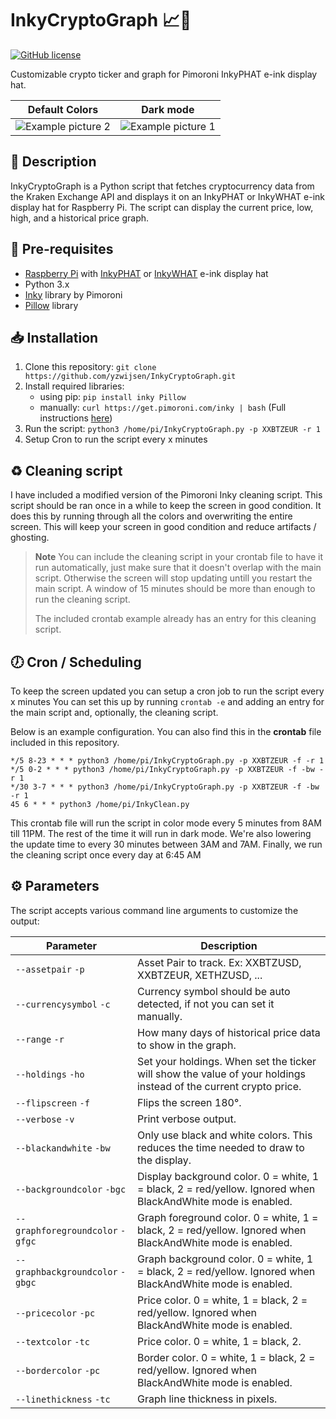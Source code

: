 # InkyCryptoGraph :chart_with_upwards_trend::money_with_wings:

[![GitHub license](https://img.shields.io/github/license/yzwijsen/InkyCryptoGraph)](https://github.com/yzwijsen/InkyCryptoGraph/blob/main/LICENSE)

Customizable crypto ticker and graph for Pimoroni InkyPHAT e-ink display hat.

Default Colors             |  Dark mode
:-------------------------:|:-------------------------:
![Example picture 2](https://i.imgur.com/gshzbpWl.jpg)  |  ![Example picture 1](https://i.imgur.com/VVFmSCel.jpg)

## :scroll: Description
InkyCryptoGraph is a Python script that fetches cryptocurrency data from the Kraken Exchange API and displays it on an InkyPHAT or InkyWHAT e-ink display hat for Raspberry Pi. The script can display the current price, low, high, and a historical price graph.

## :wrench: Pre-requisites
* [Raspberry Pi](https://www.raspberrypi.org/products/) with [InkyPHAT](https://shop.pimoroni.com/products/inky-phat) or [InkyWHAT](https://shop.pimoroni.com/products/inky-what) e-ink display hat
* Python 3.x
* [Inky](https://github.com/pimoroni/inky) library by Pimoroni
* [Pillow](https://pillow.readthedocs.io/en/stable/) library

## :inbox_tray: Installation
1. Clone this repository: `git clone https://github.com/yzwijsen/InkyCryptoGraph.git`
2. Install required libraries:
   - using pip: `pip install inky Pillow`
   - manually: `curl https://get.pimoroni.com/inky | bash` (Full instructions [here](https://learn.pimoroni.com/tutorial/sandyj/getting-started-with-inky-phat))
3. Run the script: `python3 /home/pi/InkyCryptoGraph.py -p XXBTZEUR -r 1`
4. Setup Cron to run the script every x minutes

## :recycle: Cleaning script

I have included a modified version of the Pimoroni Inky cleaning script.
This script should be ran once in a while to keep the screen in good condition. It does this by running through all the colors and overwriting the entire screen.
This will keep your screen in good condition and reduce artifacts / ghosting.

> **Note**
> You can include the cleaning script in your crontab file to have it run automatically, just make sure that it doesn't overlap with the main script. Otherwise the screen will stop updating untill you restart the main script. A window of 15 minutes should be more than enough to run the cleaning script.
> 
> The included crontab example already has an entry for this cleaning script.

## :clock7: Cron / Scheduling

To keep the screen updated you can setup a cron job to run the script every x minutes
You can set this up by running `crontab -e` and adding an entry for the main script and, optionally, the cleaning script.

Below is an example configuration. You can also find this in the **crontab** file included in this repository.

```cron
*/5 8-23 * * * python3 /home/pi/InkyCryptoGraph.py -p XXBTZEUR -f -r 1
*/5 0-2 * * * python3 /home/pi/InkyCryptoGraph.py -p XXBTZEUR -f -bw -r 1
*/30 3-7 * * * python3 /home/pi/InkyCryptoGraph.py -p XXBTZEUR -f -bw -r 1
45 6 * * * python3 /home/pi/InkyClean.py
```

This crontab file will run the script in color mode every 5 minutes from 8AM till 11PM.
The rest of the time it will run in dark mode. We're also lowering the update time to every 30 minutes between 3AM and 7AM.
Finally, we run the cleaning script once every day at 6:45 AM

## :gear: Parameters
The script accepts various command line arguments to customize the output:

| Parameter             | Description                                                                              |
|-----------------------|------------------------------------------------------------------------------------------|
| `--assetpair` `-p`    | Asset Pair to track. Ex: XXBTZUSD, XXBTZEUR, XETHZUSD, ...                               |
| `--currencysymbol` `-c`| Currency symbol should be auto detected, if not you can set it manually.                 |
| `--range` `-r`        | How many days of historical price data to show in the graph.                             |
| `--holdings` `-ho`    | Set your holdings. When set the ticker will show the value of your holdings instead of the current crypto price.|
| `--flipscreen` `-f`   | Flips the screen 180°.                                                                   |
| `--verbose` `-v`      | Print verbose output.                                                                    |
| `--blackandwhite` `-bw`| Only use black and white colors. This reduces the time needed to draw to the display.    |
| `--backgroundcolor` `-bgc`| Display background color. 0 = white, 1 = black, 2 = red/yellow. Ignored when BlackAndWhite mode is enabled.|
| `--graphforegroundcolor` `-gfgc`| Graph foreground color. 0 = white, 1 = black, 2 = red/yellow. Ignored when BlackAndWhite mode is enabled.|
| `--graphbackgroundcolor` `-gbgc`| Graph background color. 0 = white, 1 = black, 2 = red/yellow. Ignored when BlackAndWhite mode is enabled.|
| `--pricecolor` `-pc`  | Price color. 0 = white, 1 = black, 2 = red/yellow. Ignored when BlackAndWhite mode is enabled.|
| `--textcolor` `-tc`   | Price color. 0 = white, 1 = black, 2.|
| `--bordercolor` `-pc`  | Border color. 0 = white, 1 = black, 2 = red/yellow. Ignored when BlackAndWhite mode is enabled.|
| `--linethickness` `-tc`   | Graph line thickness in pixels.|

